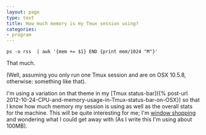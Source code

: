 ```yaml
---
layout: page
type: text
title: How much memory is my Tmux session using?
categories: 
- program
---
```

	ps -o rss  | awk '{mem += $1} END {print mem/1024 "M"}'

That much. 

(Well, assuming you only run one Tmux session and are on OSX 10.5.8, otherwise: something like that).

I'm using a variation on that theme in my [Tmux status-bar]({% post-url 2012-10-24-CPU-and-memory-usage-in-Tmux-status-bar-on-OSX}) so that I know how much memory my session is using as well as the overall stats for the machine. This will be quite interesting for me; I'm [window shopping](http://prgrmr.com) and wondering what I could get away with (As I write this I'm using about 100MB). 
